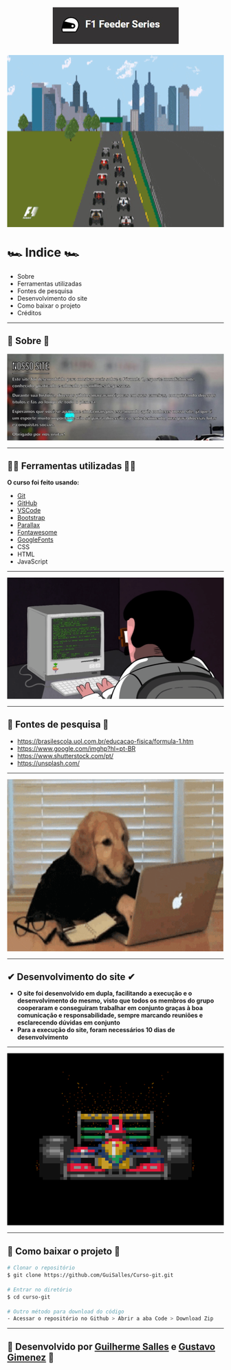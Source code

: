 <h1 align="center">
<img src="img/logoreadme.jpg">
</h1>
<img src="img/corridagif.gif" align="center" width=800 height=400>
<h1 align="center">
</h1>

# 🏎 Indice 🏎

- Sobre
- Ferramentas utilizadas
- Fontes de pesquisa
- Desenvolvimento do site
- Como baixar o projeto
- Créditos

---

## 🔎 Sobre 🔎

<img src="img/pp.jpg">

---

## 👩‍💻 Ferramentas utilizadas 👩‍💻

**O curso foi feito usando:**

- [Git](https://git-scm.com/)
- [GitHub](https://github.com)
- [VSCode](https://code.visualstudio.com/)
- [Bootstrap](https://getbootstrap.com.br/)
- [Parallax](https://pixelcog.github.io/parallax.js/)
- [Fontawesome](https://fontawesome.com/v5.15/icons?d=gallery&p=2)
- [GoogleFonts](https://fonts.google.com/)
- CSS
- HTML
- JavaScript

---

<img src="img/gif.gif">

---

## 📰 Fontes de pesquisa 📰

- https://brasilescola.uol.com.br/educacao-fisica/formula-1.htm
- https://www.google.com/imghp?hl=pt-BR
- https://www.shutterstock.com/pt/
- https://unsplash.com/

---

<img src="img/pesquisando.gif" width=800 height=400>

---

## ✔ Desenvolvimento do site ✔

- **O site foi desenvolvido em dupla, facilitando a execução e o desenvolvimento do mesmo, visto que todos os membros do grupo cooperaram e conseguiram trabalhar em conjunto graças à boa comunicação e responsabilidade, sempre marcando reuniões e esclarecendo dúvidas em conjunto**
- **Para a execução do site, foram necessários 10 dias de desenvolvimento**

---

<img src="img/carrogif.gif" width=800 height=400>

---

## 📩 Como baixar o projeto 📩

```bash
# Clonar o repositório
$ git clone https://github.com/GuiSalles/Curso-git.git

# Entrar no diretório
$ cd curso-git

# Outro método para download do código
- Acessar o repositório no Github > Abrir a aba Code > Download Zip
```

---

## 🧵 Desenvolvido por **[Guilherme Salles](https://www.instagram.com/gui__salles/)** e **[Gustavo Gimenez](https://www.instagram.com/ggimenezt/)** 🧵
